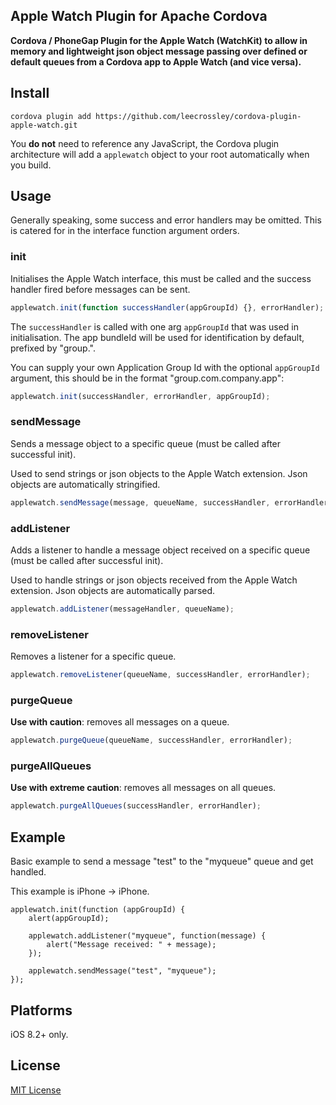 ## Apple Watch Plugin for Apache Cordova

**Cordova / PhoneGap Plugin for the Apple Watch (WatchKit) to allow in memory and lightweight json object message passing over defined or default queues from a Cordova app to Apple Watch (and vice versa).**

## Install

```
cordova plugin add https://github.com/leecrossley/cordova-plugin-apple-watch.git
```

You **do not** need to reference any JavaScript, the Cordova plugin architecture will add a `applewatch` object to your root automatically when you build.

## Usage

Generally speaking, some success and error handlers may be omitted. This is catered for in the interface function argument orders.

### init

Initialises the Apple Watch interface, this must be called and the success handler fired before messages can be sent.

```js
applewatch.init(function successHandler(appGroupId) {}, errorHandler);
```

The `successHandler` is called with one arg `appGroupId` that was used in initialisation. The app bundleId will be used for identification by default, prefixed by "group.".

You can supply your own Application Group Id with the optional `appGroupId` argument, this should be in the format "group.com.company.app":

```js
applewatch.init(successHandler, errorHandler, appGroupId);
```

### sendMessage

Sends a message object to a specific queue (must be called after successful init).

Used to send strings or json objects to the Apple Watch extension. Json objects are automatically stringified.

```js
applewatch.sendMessage(message, queueName, successHandler, errorHandler);
```

### addListener

Adds a listener to handle a message object received on a specific queue (must be called after successful init).

Used to handle strings or json objects received from the Apple Watch extension. Json objects are automatically parsed.

```js
applewatch.addListener(messageHandler, queueName);
```

### removeListener

Removes a listener for a specific queue.

```js
applewatch.removeListener(queueName, successHandler, errorHandler);
```

### purgeQueue

**Use with caution**: removes all messages on a queue.

```js
applewatch.purgeQueue(queueName, successHandler, errorHandler);
```

### purgeAllQueues

**Use with extreme caution**: removes all messages on all queues.

```js
applewatch.purgeAllQueues(successHandler, errorHandler);
```

## Example

Basic example to send a message "test" to the "myqueue" queue and get handled.

This example is iPhone -> iPhone.

```
applewatch.init(function (appGroupId) {
    alert(appGroupId);

    applewatch.addListener("myqueue", function(message) {
        alert("Message received: " + message);
    });

    applewatch.sendMessage("test", "myqueue");
});
```

## Platforms

iOS 8.2+ only.

## License

[MIT License](http://ilee.mit-license.org)
